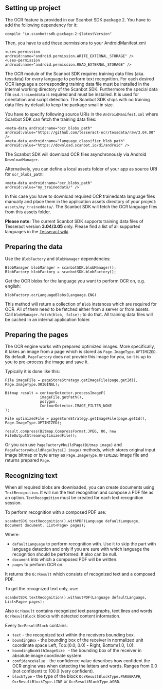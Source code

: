 ## Setting up project

The OCR feature is provided in our Scanbot SDK package 2. You have to add the following dependency for it:

    compile "io.scanbot:sdk-package-2:$latestVersion"

Then, you have to add these permissions to your AndroidManifest.xml

    <uses-permission android:name="android.permission.WRITE_EXTERNAL_STORAGE" />
    <uses-permission android:name="android.permission.READ_EXTERNAL_STORAGE" />

The OCR module of the Scanbot SDK requires training data files (aka. tessdata) for every language to perform text recognition. For each desired OCR language a corresponding training data file must be installed in the internal working directory of the Scanbot SDK. Furthermore the special data file `osd.traineddata` is required and must be installed. It is used for orientation and script detection. The Scanbot SDK ships with no training data files by default to keep the package small in size.

You have to specify following source URIs in the `AndroidManifest.xml` where Scanbot SDK can fetch the training data files:

    <meta-data android:name="ocr_blobs_path" android:value="https://github.com/tesseract-ocr/tessdata/raw/3.04.00" />
    <meta-data android:name="language_classifier_blob_path" android:value="https://download.scanbot.io/di/android" />

The Scanbot SDK will download OCR files asynchronously via Android `DownloadManager`.

Alternatively, you can define a local assets folder of your app as source URI for `ocr_blobs_path`:

    <meta-data android:name="ocr_blobs_path" android:value="my_traineddata/" />

In this case you have to download required OCR traineddata language files manually and place them in the application assets directory of your project: `assets/my_traineddata/`. The Scanbot SDK will fetch the OCR language files from this assets folder.

**Please note:** The current Scanbot SDK supports training data files of Tesseract version **3.04/3.05** only. 
Please find a list of all supported languages in the [Tesseract wiki](https://github.com/tesseract-ocr/tesseract/wiki/Data-Files#data-files-for-version-304305).


## Preparing the data

Use the `BlobFactory` and `BlobManager` dependencies:

    BlobManager blobManager = scanbotSDK.blobManager();
    BlobFactory blobFactory = scanbotSDK.blobFactory();
 
Get the OCR blobs for the language you want to perform OCR on, e.g. english:
    
    blobFactory.ocrLanguageBlobs(Language.ENG)

This method will return a collection of `Blob` instances which are required for OCR. All of them need to be fetched either from a server or from assets. Call `blobManager.fetch(blob, false);` to do that. All training data files will be cached in an internal application folder.

## Preparing the pages

The OCR engine works with prepared optimized images. More specifically, it takes an image from a page which is stored as `Page.ImageType.OPTIMIZED`. By default, `PageFactory` does not provide this image for you, so it is up to you to pre-process the image and save it.

Typically it is done like this:

    File imageFile = pageStoreStrategy.getImageFile(page.getId(), Page.ImageType.ORIGINAL);

    Bitmap result = contourDetector.processImageF(
                    imageFile.getPath(),
                    polygon,
                    ContourDetector.IMAGE_FILTER_NONE
    );

    File optimizedFile = pageStoreStrategy.getImageFile(page.getId(), Page.ImageType.OPTIMIZED);

    result.compress(Bitmap.CompressFormat.JPEG, 80, new FileOutputStream(optimizedFile));

Or you can use `PageFactory#buildPage(Bitmap image)` and `PageFactory#buildPage(byte[] image)` methods, which stores original input image bitmap or byte array as `Page.ImageType.OPTIMIZED` image file and returns prepared `Page`.

## Recognizing text

When all required blobs are downloaded, you can create documents using `TextRecognition`. It will run the text recognition and compose a PDF file as an option. `TextRecognition` must be created for each text recognition session.

To perform recognition with a composed PDF use:

    scanbotSDK.textRecognition().withPDF(Language defaultLanguage, Document document, List<Page> pages);

Where:
* `defaultLanguage` to perform recognition with. Use it to skip the part with language detection and only if you are sure with which language the recognition should be performed. It also can be null.
* `document` into which a composed PDF will be written.
* `pages` to perform OCR on.

It returns the `OcrResult` which consists of recognized text and a composed PDF.

To get the recognized text only, use:

    scanbotSDK.textRecognition().withoutPDF(Language defaultLanguage, List<Page> pages);

Also `OcrResult` contains recognized text paragraphs, text lines and words `OcrResultBlock` blocks with detected content information.

Every `OcrResultBlock` contains:
* `text` - the recognized text within the receivers bounding box.
* `boundingBox` - the bounding box of the receiver in normalized unit coordinate space Left, Top:(0.0, 0.0) - Right, Bottom(1.0, 1.0).
* `boundingBoxWithImageSize ` - the bounding box of the receiver in absolute image coordinate system.
* `confidenceValue` - the confidence value describes how confident the OCR engine was when detecting the letters and words. Ranges from 0.0 (not confident) to 100.0 (very confident).
* `blockType` - the type of the block `OcrResultBlockType.PARAGRAPH`, `OcrResultBlockType.LINE` or `OcrResultBlockType.WORD`.